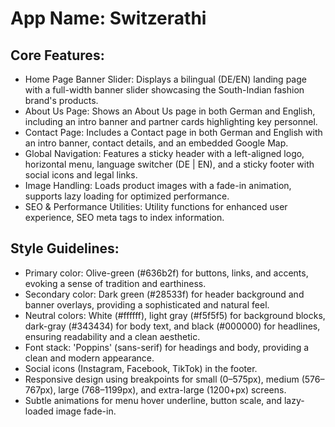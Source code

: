 # **App Name**: Switzerathi

## Core Features:

- Home Page Banner Slider: Displays a bilingual (DE/EN) landing page with a full-width banner slider showcasing the South-Indian fashion brand's products.
- About Us Page: Shows an About Us page in both German and English, including an intro banner and partner cards highlighting key personnel.
- Contact Page: Includes a Contact page in both German and English with an intro banner, contact details, and an embedded Google Map.
- Global Navigation: Features a sticky header with a left-aligned logo, horizontal menu, language switcher (DE | EN), and a sticky footer with social icons and legal links.
- Image Handling: Loads product images with a fade-in animation, supports lazy loading for optimized performance.
- SEO & Performance Utilities: Utility functions for enhanced user experience, SEO meta tags to index information.

## Style Guidelines:

- Primary color: Olive-green (#636b2f) for buttons, links, and accents, evoking a sense of tradition and earthiness.
- Secondary color: Dark green (#28533f) for header background and banner overlays, providing a sophisticated and natural feel.
- Neutral colors: White (#ffffff), light gray (#f5f5f5) for background blocks, dark-gray (#343434) for body text, and black (#000000) for headlines, ensuring readability and a clean aesthetic.
- Font stack: 'Poppins' (sans-serif) for headings and body, providing a clean and modern appearance.
- Social icons (Instagram, Facebook, TikTok) in the footer.
- Responsive design using breakpoints for small (0–575px), medium (576–767px), large (768–1199px), and extra-large (1200+px) screens.
- Subtle animations for menu hover underline, button scale, and lazy-loaded image fade-in.
